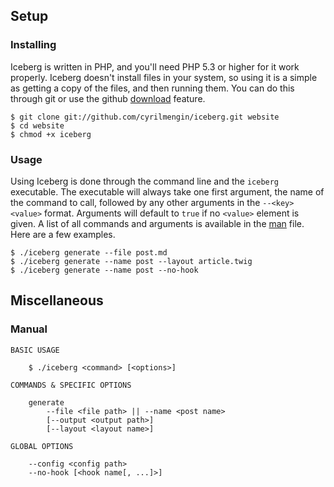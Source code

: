 ## Setup

### Installing

Iceberg is written in PHP, and you'll need PHP 5.3 or higher for it work properly. Iceberg doesn't install files in your system, so using it is a simple as getting a copy of the files, and then running them. You can do this through git or use the github [download](https://github.com/cyrilmengin/iceberg/archive/dev.zip) feature.

```shell
$ git clone	git://github.com/cyrilmengin/iceberg.git website
$ cd website
$ chmod +x iceberg
```

### Usage

Using Iceberg is done through the command line and the ``iceberg`` executable. The executable will always take one first argument, the name of the command to call, followed by any other arguments in the ``--<key> <value>`` format. Arguments will default to ``true`` if no ``<value>`` element is given. A list of all commands and arguments is available in the [man](#manual) file. Here are a few examples.

```shell
$ ./iceberg generate --file post.md
$ ./iceberg generate --name post --layout article.twig
$ ./iceberg generate --name post --no-hook
```

## Miscellaneous

### Manual

```
BASIC USAGE

	$ ./iceberg <command> [<options>]

COMMANDS & SPECIFIC OPTIONS

	generate
		--file <file path> || --name <post name>
		[--output <output path>]
		[--layout <layout name>]

GLOBAL OPTIONS

	--config <config path>
	--no-hook [<hook name[, ...]>]
```
